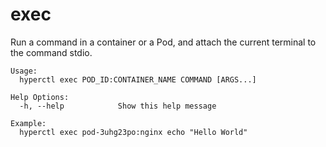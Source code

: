 # exec

Run a command in a container or a Pod, and attach the current terminal to the command stdio.

	Usage:
	  hyperctl exec POD_ID:CONTAINER_NAME COMMAND [ARGS...]

	Help Options:
	  -h, --help            Show this help message

    Example:
      hyperctl exec pod-3uhg23po:nginx echo "Hello World"
